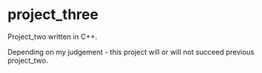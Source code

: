# project_three
Project_two written in C++. 

Depending on my judgement - this project will or will not succeed previous project_two.
